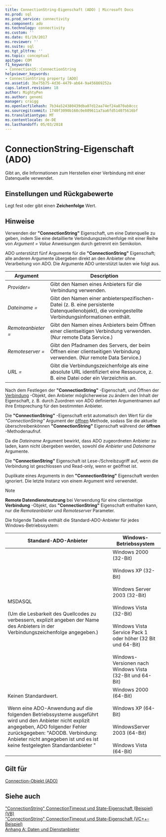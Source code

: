 ```yaml
---
title: ConnectionString-Eigenschaft (ADO) | Microsoft Docs
ms.prod: sql
ms.prod_service: connectivity
ms.component: ado
ms.technology: connectivity
ms.custom: ''
ms.date: 01/19/2017
ms.reviewer: ''
ms.suite: sql
ms.tgt_pltfrm: ''
ms.topic: conceptual
apitype: COM
f1_keywords:
- Connection15::ConnectionString
helpviewer_keywords:
- ConnectionString property [ADO]
ms.assetid: 3be75b75-4d36-4479-ab64-9a456869252a
caps.latest.revision: 18
author: MightyPen
ms.author: genemi
manager: craigg
ms.openlocfilehash: 7b34a524380439dba07d12aa74ef24a870ab8ccc
ms.sourcegitcommit: 1740f3090b168c0e809611a7aa6fd514075616bf
ms.translationtype: MT
ms.contentlocale: de-DE
ms.lasthandoff: 05/03/2018
---
```

# <a name="connectionstring-property-ado"></a>ConnectionString-Eigenschaft (ADO)
Gibt an, die Informationen zum Herstellen einer Verbindung mit einer Datenquelle verwendet.  
  
## <a name="settings-and-return-values"></a>Einstellungen und Rückgabewerte  
 Legt fest oder gibt einen **Zeichenfolge** Wert.  
  
## <a name="remarks"></a>Hinweise  
 Verwenden der **"ConnectionString"** Eigenschaft, um eine Datenquelle zu geben, indem Sie eine detaillierte Verbindungszeichenfolge mit einer Reihe von *Argument* *= Value* Anweisungen durch getrennt ein Semikolon.  
  
 ADO unterstützt fünf Argumente für die **"ConnectionString"** Eigenschaft; alle anderen Argumente übergeben direkt an den Anbieter ohne Verarbeitung von ADO. Die Argumente ADO unterstützt lauten wie folgt aus.  
  
|Argument|Description|  
|--------------|-----------------|  
|*Provider=*|Gibt den Namen eines Anbieters für die Verbindung verwenden.|  
|*Dateiname =*|Gibt den Namen einer anbieterspezifischen-Datei (z. B. eine persistente Datenquellenobjekt), die voreingestellte Verbindungsinformationen enthält.|  
|*Remoteanbieter =*|Gibt den Namen eines Anbieters beim Öffnen einer clientseitigen Verbindung verwenden. (Nur remote Data Service.)|  
|*Remoteserver =*|Gibt den Pfadnamen des Servers, der beim Öffnen einer clientseitigen Verbindung verwenden. (Nur remote Data Service.)|  
|*URL =*|Gibt die Verbindungszeichenfolge als eine absolute URL identifiziert eine Ressource, z. B. eine Datei oder ein Verzeichnis an.|  
  
 Nach dem Festlegen der **"ConnectionString"** -Eigenschaft, und Öffnen der [Verbindung](../../../ado/reference/ado-api/connection-object-ado.md) -Objekt, den Anbieter möglicherweise zu ändern den Inhalt der Eigenschaft, z. B. durch Zuordnen von ADO definierten Argumentnamen auf ihre Entsprechung für den bestimmten Anbieter.  
  
 Die **"ConnectionString"** -Eigenschaft erbt automatisch den Wert für die *"ConnectionString"* Argument der [öffnen](../../../ado/reference/ado-api/open-method-ado-connection.md) Methode, sodass Sie die aktuelle überschreibenkönnen **"ConnectionString"** Eigenschaft während der **öffnen** -Methodenaufruf.  
  
 Da die *Dateiname* Argument bewirkt, dass ADO zugeordneten Anbieter zu laden, kann nicht übergeben werden, sowohl die *Anbieter* und *Dateiname* Argumente.  
  
 Die **"ConnectionString"** Eigenschaft ist Lese-/Schreibzugriff auf, wenn die Verbindung ist geschlossen und Read-only, wenn er geöffnet ist.  
  
 Duplikate eines Arguments in den **"ConnectionString"** Eigenschaft werden ignoriert. Die letzte Instanz von einem Argument wird verwendet.  
  
> [!NOTE]
>  **Remote Datendienstnutzung** bei Verwendung für eine clientseitige **Verbindung** -Objekt, das **"ConnectionString"** Eigenschaft enthalten kann, nur die *Remoteanbieter* und *Remoteserver* Parameter.  
  
 Die folgende Tabelle enthält die Standard-ADO-Anbieter für jedes Windows-Betriebssystem:  
  
|Standard-ADO-Anbieter|Windows-Betriebssystem|  
|--------------------------|------------------------------|  
|MSDASQL<br /><br /> (Um die Lesbarkeit des Quellcodes zu verbessern, explizit angeben der Name des Anbieters in der Verbindungszeichenfolge angegeben.)|Windows 2000 (32-Bit)<br /><br /> Windows XP (32-Bit)<br /><br /> Windows Server 2003 (32-Bit)<br /><br /> Windows Vista (32-Bit)<br /><br /> Windows Vista Service Pack 1 oder höher (32 Bit und 64-Bit)<br /><br /> Windows-Versionen nach Windows Vista (32-Bit und 64-Bit)|  
|Keinen Standardwert.<br /><br /> Wenn eine ADO-Anwendung auf die folgenden Betriebssysteme ausgeführt wird und den Anbieter nicht explizit angegeben, ADO folgender Fehler zurückgegeben: "ADODB. Verbindung: Anbieter nicht angegeben ist und es ist keine festgelegten Standardanbieter "|Windows 2000 (64-Bit)<br /><br /> Windows XP (64-Bit)<br /><br /> WindowsServer 2003 (64-Bit)<br /><br /> Windows Vista (64-Bit)|  
  
## <a name="applies-to"></a>Gilt für  
 [Connection-Objekt (ADO)](../../../ado/reference/ado-api/connection-object-ado.md)  
  
## <a name="see-also"></a>Siehe auch  
 ["ConnectionString" ConnectionTimeout und State-Eigenschaft (Beispiel) (VB)](../../../ado/reference/ado-api/connectionstring-connectiontimeout-and-state-properties-example-vb.md)   
 ["ConnectionString" ConnectionTimeout und State-Eigenschaft (VC++-Beispiel)](../../../ado/reference/ado-api/connectionstring-connectiontimeout-and-state-properties-example-vc.md)   
 [Anhang A: Daten und Dienstanbieter](../../../ado/guide/appendixes/appendix-a-providers.md)

